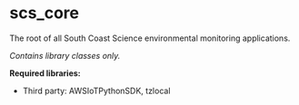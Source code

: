# scs_core
The root of all South Coast Science environmental monitoring applications.

_Contains library classes only._

**Required libraries:** 

* Third party: AWSIoTPythonSDK, tzlocal
